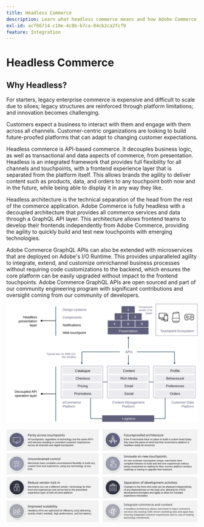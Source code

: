 ```yaml
---
title: Headless Commerce
description: Learn what headless commerce means and how Adobe Commerce supports headless architectures.
exl-id: acf66714-c10e-4c8b-b7ca-04cb2ca2fcf9
feature: Integration
---
```

# Headless Commerce

## Why Headless?

For starters, legacy enterprise commerce is expensive and difficult to scale due to siloes; legacy structures are reinforced through platform limitations; and innovation becomes challenging.

Customers expect a business to interact with them and engage with them across all channels. Customer-centric organizations are looking to build future-proofed platforms that can adapt to changing customer expectations.

Headless commerce is API-based commerce. It decouples business logic, as well as transactional and data aspects of commerce, from presentation. Headless is an integrated framework that provides full flexibility for all channels and touchpoints, with a frontend experience layer that is separated from the platform itself. This allows brands the agility to deliver content such as products, data, and orders to any touchpoint both now and in the future, while being able to display it in any way they like.

Headless architecture is the technical separation of the head from the rest of the commerce application. Adobe Commerce is fully headless with a decoupled architecture that provides all commerce services and data through a GraphQL API layer. This architecture allows frontend teams to develop their frontends independently from Adobe Commerce, providing the agility to quickly build and test new touchpoints with emerging technologies.

Adobe Commerce GraphQL APIs can also be extended with microservices that are deployed on Adobe's I/O Runtime. This provides unparalleled agility to integrate, extend, and customize omnichannel business processes without requiring code customizations to the backend, which ensures the core platform can be easily upgraded without impact to the frontend touchpoints. Adobe Commerce GraphQL APIs are open sourced and part of our community engineering program with significant contributions and oversight coming from our community of developers.

![Headless commerce architecture diagram](../../../assets/playbooks/headless-diagram.svg)

![Benefits of headless commerce architecture diagram](../../../assets/playbooks/headless-benefits.svg)
